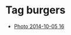 <!--
title: Tag burgers
date: 2020-06-28T14:38:48.333Z
tags:
-->
# Tag burgers

 * [Photo 2014-10-05 16](99234602337.md)
